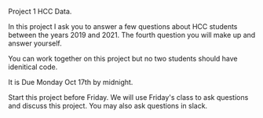 Project 1 HCC Data. 

In this project I ask you to answer a few questions about HCC students between the years 2019 and 2021. The fourth question you will make up and answer yourself. 

You can work together on this project but no two students should have idenitical code. 

It is Due Monday Oct 17th by midnight. 

Start this project before Friday. We will use Friday's class to ask questions and discuss this project. You may also ask questions in slack. 


